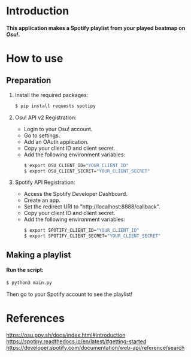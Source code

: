 # Introduction
#### This application makes a Spotify playlist from your played beatmap on *Osu!*.

# How to use
## Preparation
1. Install the required packages:
    ```bash
    $ pip install requests spotipy
    ```

1. Osu! API v2 Registration:
    - Login to your Osu! account.
    - Go to settings.
    - Add an OAuth application.
    - Copy your client ID and client secret.
    - Add the following environment variables:
        ```bash
        $ export OSU_CLIENT_ID="YOUR_CLIENT_ID"
        $ export OSU_CLIENT_SECRET="YOUR_CLIENT_SECRET"
        ```

1. Spotify API Registration:
    - Access the Spotify Developer Dashboard.
    - Create an app.
    - Set the redirect URI to "http://localhost:8888/callback".
    - Copy your client ID and client secret.
    - Add the following environment variables:
        ```bash
        $ export SPOTIFY_CLIENT_ID="YOUR_CLIENT_ID"
        $ export SPOTIFY_CLIENT_SECRET="YOUR_CLIENT_SECRET"
        ```

## Making a playlist
#### Run the script:
```bash
$ python3 main.py
```
Then go to your Spotify account to see the playlist!

# References
https://osu.ppy.sh/docs/index.html#introduction
https://spotipy.readthedocs.io/en/latest/#getting-started
https://developer.spotify.com/documentation/web-api/reference/search